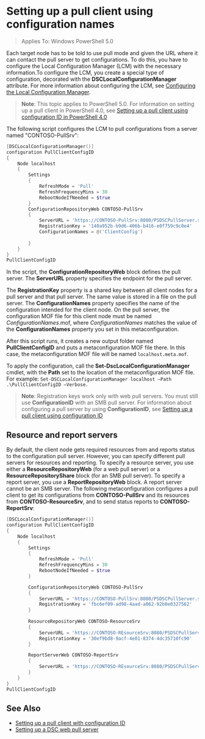 # Setting up a pull client using configuration names

> Applies To: Windows PowerShell 5.0

Each target node has to be told to use pull mode and given the URL where it can contact the pull server to get configurations. To do this, you have to configure the Local Configuration Manager (LCM) with the necessary information.To configure the LCM, you create a special type of configuration, decorated with the **DSCLocalConfigurationManager** attribute. For more information about configuring the LCM, see [Configuring the Local Configuration Manager](metaConfig.md).

> **Note**: This topic applies to PowerShell 5.0. For information on setting up a pull client in PowerShell 4.0, see [Setting up a pull client using configuration ID in PowerShell 4.0](pullClientConfigID4.md)

The following script configures the LCM to pull configurations from a server named "CONTOSO-PullSrv":

```powershell
[DSCLocalConfigurationManager()]
configuration PullClientConfigID
{
    Node localhost
    {
        Settings
        {
            RefreshMode = 'Pull'
            RefreshFrequencyMins = 30 
            RebootNodeIfNeeded = $true
        }
        ConfigurationRepositoryWeb CONTOSO-PullSrv
        {
            ServerURL = 'https://CONTOSO-PullSrv:8080/PSDSCPullServer.svc'
            RegistrationKey = '140a952b-b9d6-406b-b416-e0f759c9c0e4'
            ConfigurationNames = @('ClientConfig')
            
        }      
    }
}
PullClientConfigID
```

In the script, the **ConfigurationRepositoryWeb** block defines the pull server. The **ServerURL** property specifies the endpoint for the pull server.

The **RegistrationKey** property is a shared key between all client nodes for a pull server and that pull server. The same value is stored in a file on the pull server. The **ConfigurationNames** property specifies the name of the configuration intended for the client node. On the pull server, the configuration MOF file for this client node must be named *ConfigurationNames*.mof, where *ConfigurationNames* matches the value of the **ConfigurationNames** property you set in this metaconfiguration.

After this script runs, it creates a new output folder named **PullClientConfigID** and puts a metaconfiguration MOF file there. In this case, the metaconfiguration MOF file will be named `localhost.meta.mof`.

To apply the configuration, call the **Set-DscLocalConfigurationManager** cmdlet, with the **Path** set to the location of the metaconfiguration MOF file. For example: `Set-DSCLocalConfigurationManager localhost –Path .\PullClientConfigID –Verbose.`

> **Note**: Registration keys work only with web pull servers. You must still use **ConfigurationID** with an SMB pull server. For information about configuring a pull server by using **ConfigurationID**, see [Setting up a pull client using configuration ID](pullClientConfigID.md)

## Resource and report servers

By default, the client node gets required resources from and reports status to the configuration pull server. However, you can specify different pull servers for resources and reporting.
To specify a resource server, you use either a **ResourceRepositoryWeb** (for a web pull server) or a **ResourceRepositoryShare** block (for an SMB pull server).
To specify a report server, you use a **ReportRepositoryWeb** block. A report server cannot be an SMB server.
The following metaconfiguration configures a pull client to get its configurations from **CONTOSO-PullSrv** and its resources from **CONTOSO-ResourceSrv**, and to send status reports to **CONTOSO-ReportSrv**:

```powershell
[DSCLocalConfigurationManager()]
configuration PullClientConfigID
{
    Node localhost
    {
        Settings
        {
            RefreshMode = 'Pull'
            RefreshFrequencyMins = 30 
            RebootNodeIfNeeded = $true
        }

        ConfigurationRepositoryWeb CONTOSO-PullSrv
        {
            ServerURL = 'https://CONTOSO-PullSrv:8080/PSDSCPullServer.svc'
            RegistrationKey = 'fbc6ef09-ad98-4aad-a062-92b0e0327562'
        }
        
        ResourceRepositoryWeb CONTOSO-ResourceSrv
        {
            ServerURL = 'https://CONTOSO-REsourceSrv:8080/PSDSCPullServer.svc'
            RegistrationKey = '30ef9bd8-9acf-4e01-8374-4dc35710fc90'
        }

        ReportServerWeb CONTOSO-ReportSrv
        {
            ServerURL = 'https://CONTOSO-REsourceSrv:8080/PSDSCPullServer.svc'
        }
    }
}
PullClientConfigID
```

## See Also

* [Setting up a pull client with configuration ID](pullClientConfigID.md)
* [Setting up a DSC web pull server](pullServer.md)
